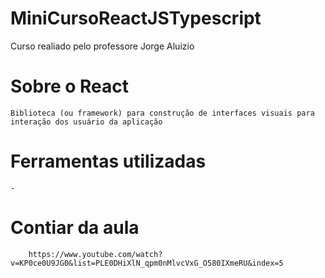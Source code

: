 # MiniCursoReactJSTypescript
 Curso realiado pelo professore Jorge Aluizio

# Sobre o React
    Biblioteca (ou framework) para construção de interfaces visuais para interação dos usuário da aplicação

# Ferramentas utilizadas
    -

# Contiar da aula
        https://www.youtube.com/watch?v=KP0ce0U9JG0&list=PLE0DHiXlN_qpm0nMlvcVxG_O580IXmeRU&index=5